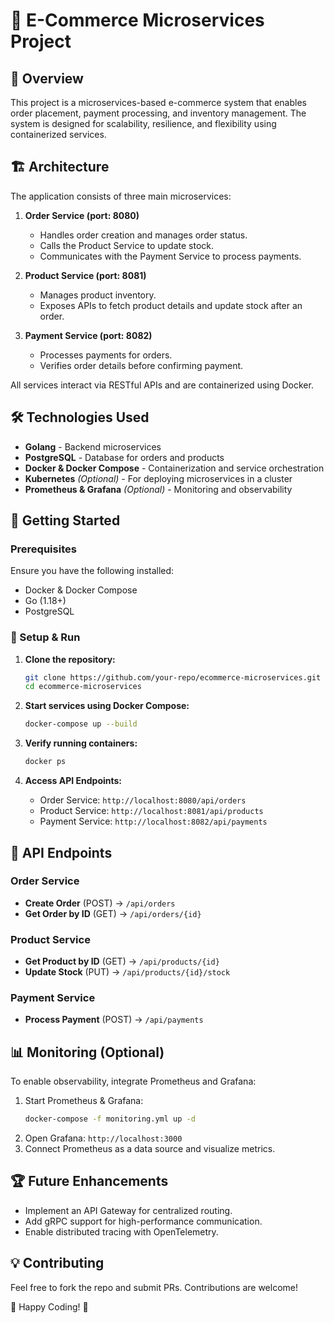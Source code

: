 # 🛒 E-Commerce Microservices Project

## 📌 Overview
This project is a microservices-based e-commerce system that enables order placement, payment processing, and inventory management. The system is designed for scalability, resilience, and flexibility using containerized services.

## 🏗️ Architecture
The application consists of three main microservices:

1. **Order Service (port: 8080)**
   - Handles order creation and manages order status.
   - Calls the Product Service to update stock.
   - Communicates with the Payment Service to process payments.

2. **Product Service (port: 8081)**
   - Manages product inventory.
   - Exposes APIs to fetch product details and update stock after an order.

3. **Payment Service (port: 8082)**
   - Processes payments for orders.
   - Verifies order details before confirming payment.

All services interact via RESTful APIs and are containerized using Docker.

## 🛠️ Technologies Used
- **Golang** - Backend microservices
- **PostgreSQL** - Database for orders and products
- **Docker & Docker Compose** - Containerization and service orchestration
- **Kubernetes** *(Optional)* - For deploying microservices in a cluster
- **Prometheus & Grafana** *(Optional)* - Monitoring and observability

## 🚀 Getting Started
### Prerequisites
Ensure you have the following installed:
- Docker & Docker Compose
- Go (1.18+)
- PostgreSQL

### 🔧 Setup & Run
1. **Clone the repository:**
   ```sh
   git clone https://github.com/your-repo/ecommerce-microservices.git
   cd ecommerce-microservices
   ```

2. **Start services using Docker Compose:**
   ```sh
   docker-compose up --build
   ```

3. **Verify running containers:**
   ```sh
   docker ps
   ```

4. **Access API Endpoints:**
   - Order Service: `http://localhost:8080/api/orders`
   - Product Service: `http://localhost:8081/api/products`
   - Payment Service: `http://localhost:8082/api/payments`

## 📌 API Endpoints
### Order Service
- **Create Order** (POST) → `/api/orders`
- **Get Order by ID** (GET) → `/api/orders/{id}`

### Product Service
- **Get Product by ID** (GET) → `/api/products/{id}`
- **Update Stock** (PUT) → `/api/products/{id}/stock`

### Payment Service
- **Process Payment** (POST) → `/api/payments`

## 📊 Monitoring (Optional)
To enable observability, integrate Prometheus and Grafana:
1. Start Prometheus & Grafana:
   ```sh
   docker-compose -f monitoring.yml up -d
   ```
2. Open Grafana: `http://localhost:3000`
3. Connect Prometheus as a data source and visualize metrics.

## 🏆 Future Enhancements
- Implement an API Gateway for centralized routing.
- Add gRPC support for high-performance communication.
- Enable distributed tracing with OpenTelemetry.

## 💡 Contributing
Feel free to fork the repo and submit PRs. Contributions are welcome!


🚀 Happy Coding! 🎉

